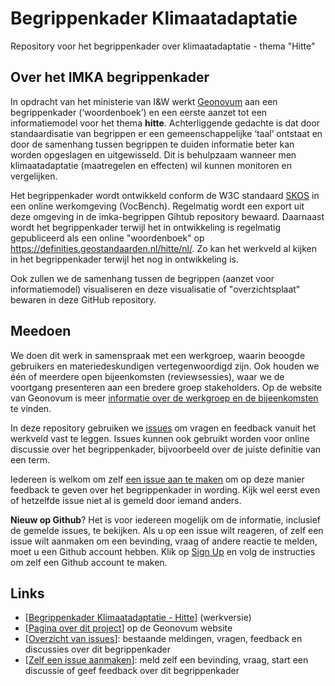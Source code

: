 # Begrippenkader Klimaatadaptatie

Repository voor het begrippenkader over klimaatadaptatie - thema "Hitte"

## Over het IMKA begrippenkader
In opdracht van het ministerie van I&W werkt [Geonovum](https://www.geonovum.nl) aan een begrippenkader (‘woordenboek’) en een eerste aanzet tot een informatiemodel voor het thema **hitte**. Achterliggende gedachte is dat door standaardisatie van begrippen er een gemeenschappelijke ‘taal’ ontstaat en door de samenhang tussen begrippen te duiden informatie beter kan worden opgeslagen en uitgewisseld. Dit is behulpzaam wanneer men klimaatadaptatie (maatregelen en effecten) wil kunnen monitoren en vergelijken.
 
Het begrippenkader wordt ontwikkeld conform de W3C standaard [SKOS](https://www.w3.org/2004/02/skos/) in een online werkomgeving (VocBench). Regelmatig wordt een export uit deze omgeving in de imka-begrippen Gihtub repository bewaard. Daarnaast wordt het begrippenkader terwijl het in ontwikkeling is regelmatig gepubliceerd als een online "woordenboek" op https://definities.geostandaarden.nl/hitte/nl/. Zo kan het werkveld al kijken in het begrippenkader terwijl het nog in ontwikkeling is. 

Ook zullen we de samenhang tussen de begrippen (aanzet voor informatiemodel) visualiseren en deze visualisatie of "overzichtsplaat" bewaren in deze GitHub repository. 

## Meedoen
We doen dit werk in samenspraak met een werkgroep, waarin beoogde gebruikers en materiedeskundigen vertegenwoordigd zijn. Ook houden we één of meerdere open bijeenkomsten (reviewsessies), waar we de voortgang presenteren aan een bredere groep stakeholders. Op de website van Geonovum is meer [informatie over de werkgroep en de bijeenkomsten](https://www.geonovum.nl/geo-standaarden/verkenning-informatiemodel-hitte) te vinden. 

In deze repository gebruiken we [issues](https://github.com/Geonovum/imka-begrippen/issues) om vragen en feedback vanuit het werkveld vast te leggen. Issues kunnen ook gebruikt worden voor online discussie over het begrippenkader, bijvoorbeeld over de juiste definitie van een term. 

Iedereen is welkom om zelf [een issue aan te maken](https://github.com/Geonovum/imka-begrippen/issues/new/choose) om op deze manier feedback te geven over het begrippenkader in wording. Kijk wel eerst even of hetzelfde issue niet al is gemeld door iemand anders.

**Nieuw op Github**? Het is voor iedereen mogelijk om de informatie, inclusief de gemelde issues, te bekijken. Als u op een issue wilt reageren, of zelf een issue wilt aanmaken om een bevinding, vraag of andere reactie te melden, moet u een Github account hebben. Klik op [Sign Up](https://github.com/signup?ref_cta=Sign+up&ref_loc=header+logged+out&ref_page=%2F%3Cuser-name%3E%2F%3Crepo-name%3E&source=header-repo&source_repo=Geonovum%2Fimka-begrippen) en volg de instructies om zelf een Github account te maken.  

## Links

- [[Begrippenkader Klimaatadaptatie - Hitte](https://begrippen.geostandaarden.nl/hitte)] (werkversie)
- [[Pagina over dit project](https://www.geonovum.nl/geo-standaarden/verkenning-informatiemodel-hitte)] op de Geonovum website
- [[Overzicht van issues](https://github.com/Geonovum/imka-begrippen/issues)]: bestaande meldingen, vragen, feedback en discussies over dit begrippenkader
- [[Zelf een issue aanmaken](https://github.com/Geonovum/imka-begrippen/issues/new/choose)]: meld zelf een bevinding, vraag, start een discussie of geef feedback over dit begrippenkader
